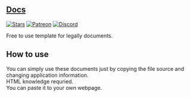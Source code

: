 
## [Docs](https://github.com/DevVali/Docs)

[![Stars](https://img.shields.io/github/stars/DevVali/devvali.github.io)](https://github.com/DevVali/Docs/stargazers)
[![Patreon](https://img.shields.io/badge/donate-Patreon-orange.svg)](https://www.patreon.com/xvali)
[![Discord](https://discordapp.com/api/guilds/886548261748502538/widget.png)](https://discord.gg/dsTTyA7MuQ) 

Free to use template for legally documents.

## How to use
You can simply use these documents just by copying the file source and changing application information.
<br>
HTML knowledge requried.
<br>
You can paste it to your own webpage.

